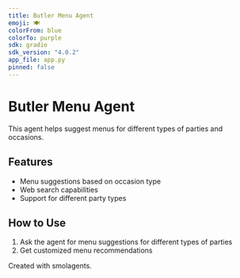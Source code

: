```yaml
---
title: Butler Menu Agent
emoji: 🍽️
colorFrom: blue
colorTo: purple
sdk: gradio
sdk_version: "4.0.2"
app_file: app.py
pinned: false
---
```


# Butler Menu Agent

This agent helps suggest menus for different types of parties and occasions.

## Features
- Menu suggestions based on occasion type
- Web search capabilities 
- Support for different party types

## How to Use
1. Ask the agent for menu suggestions for different types of parties
2. Get customized menu recommendations

Created with smolagents.